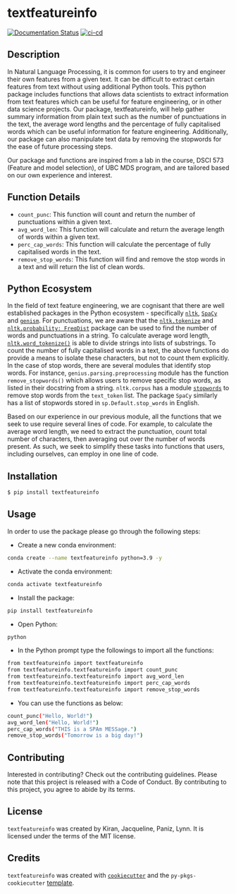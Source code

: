 # textfeatureinfo

[![Documentation Status](https://readthedocs.org/projects/textfeatureinfo/badge/?version=latest)](https://textfeatureinfo.readthedocs.io/en/latest/?badge=latest) 
[![ci-cd](https://github.com/UBC-MDS/textfeatureinfo/actions/workflows/ci-cd.yml/badge.svg)](https://github.com/UBC-MDS/textfeatureinfo/actions/workflows/ci-cd.yml)

## **Description**

In Natural Language Processing, it is common for users to try and engineer their own features from a given text. It can be difficult to extract certain features from text without using additional Python tools. This python package includes functions that allows data scientists to extract information from text features which can be useful for feature engineering, or in other data science projects. Our package, textfeatureinfo, will help gather summary information from plain text such as the number of punctuations in the text, the average word lengths and the percentage of fully capitalised words which can be useful information for feature engineering. Additionally, our package can also manipulate text data by removing the stopwords for the ease of future processing steps. 

Our package and functions are inspired from a lab in the course, DSCI 573 (Feature and model selection), of UBC MDS program, and are tailored based on our own experience and interest. 

## **Function Details**

- `count_punc`: This function will count and return the number of punctuations within a given text.
- `avg_word_len`: This function will calculate and return the average length of words within a given text.
- `perc_cap_words`: This function will calculate the percentage of fully capitalised words in the text.
- `remove_stop_words`: This function will find and remove the stop words in a text and will return the list of clean words.

## **Python Ecosystem**

In the field of text feature engineering, we are cognisant that there are well established packages in the Python ecosystem - specifically [`nltk`](https://www.nltk.org/), [`SpaCy`](https://stackabuse.com/removing-stop-words-from-strings-in-python/#usingthespacylibrary) and [`genism`](https://radimrehurek.com/gensim/). For punctuations, we are aware that the [`nltk.tokenize`](https://www.nltk.org/api/nltk.tokenize.html) and [`nltk.probability: FreqDist`](https://www.kite.com/python/docs/nltk.FreqDist) package can be used to find the number of words and punctuations in a string. To calculate average word length, [`nltk.word_tokenize()`](https://www.nltk.org/api/nltk.tokenize.html) is able to divide strings into lists of substrings. To count the number of fully capitalised words in a text, the above functions do provide a means to isolate these characters, but not to count them explicitly. In the case of stop words, there are several modules that identify stop words. For instance, `genius.parsing.preprocessing` module has the function `remove_stopwords()` which allows users to remove specific stop words, as listed in their docstring from a string. `nltk.corpus` has a module [`stopwords`](https://www.geeksforgeeks.org/removing-stop-words-nltk-python/) to remove stop words from the `text_token` list. The package `SpaCy` similarly has a list of stopwords stored in `sp.Default.stop_words` in English. 

Based on our experience in our previous module, all the functions that we seek to use require several lines of code. For example, to calculate the average word length, we need to extract the punctuation, count total number of characters, then averaging out over the number of words present. As such, we seek to simplify these tasks into functions that users, including ourselves, can employ in one line of code. 

## Installation

```bash
$ pip install textfeatureinfo
```

## Usage

In order to use the package please go through the following steps:

- Create a new conda environment:

```bash
conda create --name textfeatureinfo python=3.9 -y
```

- Activate the conda environment:

```bash
conda activate textfeatureinfo
```

- Install the package:

```bash
pip install textfeatureinfo
```

- Open Python:

```bash
python
```

- In the Python prompt type the followings to import all the functions:

```bash
from textfeatureinfo import textfeatureinfo
from textfeatureinfo.textfeatureinfo import count_punc
from textfeatureinfo.textfeatureinfo import avg_word_len
from textfeatureinfo.textfeatureinfo import perc_cap_words
from textfeatureinfo.textfeatureinfo import remove_stop_words
```

- You can use the functions as below:

```bash
count_punc("Hello, World!")
avg_word_len("Hello, World!")
perc_cap_words("THIS is a SPAm MESSage.")
remove_stop_words("Tomorrow is a big day!")
```

## Contributing

Interested in contributing? Check out the contributing guidelines. Please note that this project is released with a Code of Conduct. By contributing to this project, you agree to abide by its terms.

## License

`textfeatureinfo` was created by Kiran, Jacqueline, Paniz, Lynn. It is licensed under the terms of the MIT license.

## Credits

`textfeatureinfo` was created with [`cookiecutter`](https://cookiecutter.readthedocs.io/en/latest/) and the `py-pkgs-cookiecutter` [template](https://github.com/py-pkgs/py-pkgs-cookiecutter).
